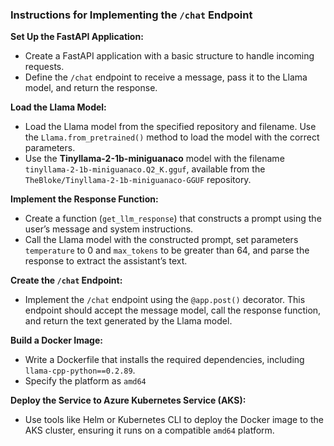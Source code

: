 ### Instructions for Implementing the `/chat` Endpoint

**Set Up the FastAPI Application:**
   - Create a FastAPI application with a basic structure to handle incoming requests.
   - Define the `/chat` endpoint to receive a message, pass it to the Llama model, and return the response.

**Load the Llama Model:**
   - Load the Llama model from the specified repository and filename. Use the `Llama.from_pretrained()` method to load the model with the correct parameters.
   - Use the **Tinyllama-2-1b-miniguanaco** model with the filename `tinyllama-2-1b-miniguanaco.Q2_K.gguf`, available from the `TheBloke/Tinyllama-2-1b-miniguanaco-GGUF` repository.

**Implement the Response Function:**
   - Create a function (`get_llm_response`) that constructs a prompt using the user’s message and system instructions.
   - Call the Llama model with the constructed prompt, set parameters `temperature` to 0 and `max_tokens` to be greater than 64, and parse the response to extract the assistant’s text.

**Create the `/chat` Endpoint:**
   - Implement the `/chat` endpoint using the `@app.post()` decorator. This endpoint should accept the message model, call the response function, and return the text generated by the Llama model.

**Build a Docker Image:**
   - Write a Dockerfile that installs the required dependencies, including `llama-cpp-python==0.2.89`.
   - Specify the platform as `amd64`

**Deploy the Service to Azure Kubernetes Service (AKS):**
   - Use tools like Helm or Kubernetes CLI to deploy the Docker image to the AKS cluster, ensuring it runs on a compatible `amd64` platform.
